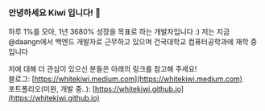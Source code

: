### 안녕하세요 Kiwi 입니다! 👋

하루 1%를 모아, 1년 3680% 성장을 목표로 하는 개발자입니다 :)
저는 지금 @daangn에서 백엔드 개발자로 근무하고 있으며 건국대학교 컴퓨터공학과에 재학 중입니다

저에 대해 더 관심이 있으신 분들은 아래의 링크를 참고해 주세요!<br>
블로그: [https://whitekiwi.medium.com](https://whitekiwi.medium.com)<br>
포트폴리오(미완, 개발 중..): [https://whitekiwi.github.io](https://whitekiwi.github.io)

